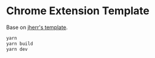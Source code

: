 # Chrome Extension Template

Base on
[jherr's template](https://github.com/jherr/wp5-extension-template).

```bash
yarn
yarn build
yarn dev
```
